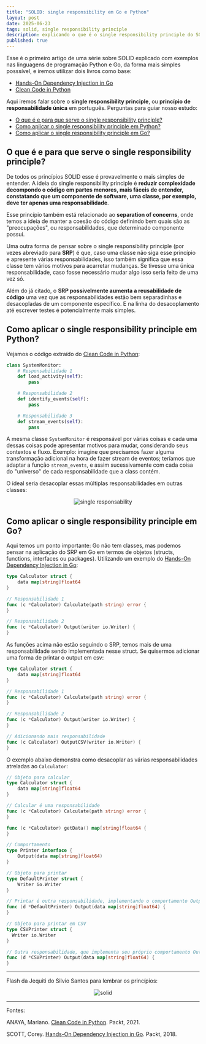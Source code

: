 ```yaml
---
title: "SOLID: single responsibility em Go e Python"
layout: post
date: 2025-06-23
tags: solid, single responsibility principle
description: explicando o que é o single responsibility principle do SOLID, com exemplos em Python e em Go
published: true
---
```


Esse é o primeiro artigo de uma série sobre SOLID explicado com exemplos nas linguagens de
programação Python e Go, da forma mais simples posssível, e iremos utilizar dois livros como base:

- [Hands-On Dependency Injection in Go](https://www.amazon.com.br/Hands-Dependency-Injection-Corey-Scott/dp/1789132762)
- [Clean Code in Python](https://www.amazon.com.br/Clean-Code-Python-maintainable-efficient/dp/1800560214)

Aqui iremos falar sobre o **single responsibility principle**, ou **princípio de responsabilidade
única** em português. Perguntas para guiar nosso estudo:

- [O que é e para que serve o single responsibility principle?](#1)
- [Como aplicar o single responsibility principle em Python?](#2)
- [Como aplicar o single responsibility principle em Go?](#3)

## <a name="1"></a>O que é e para que serve o single responsibility principle?

De todos os princípios SOLID esse é provavelmente o mais simples de entender. A ideia do single
responsibility principle é **reduzir complexidade decompondo o código em partes menores, mais fáceis
de entender, constatando que um componente de software, uma classe, por exemplo, deve ter apenas uma
responsabilidade**.

Esse princípio também está relacionado ao **separation of concerns**, onde temos a ideia de manter a
coesão do código definindo bem quais são as "preocupações", ou responsabilidades, que determinado
componente possui.

Uma outra forma de pensar sobre o single responsibility principle (por vezes abreviado para **SRP**)
é que, caso uma classe não siga esse princípio e apresente várias responsabilidades, isso também
significa que essa classe tem vários motivos para acarretar mudanças. Se tivesse uma única
responsabilidade, caso fosse necessário mudar algo isso seria feito de uma vez só.

Além do já citado, o **SRP possivelmente aumenta a reusabilidade de código** uma vez que as
responsabilidades estão bem separadinhas e desacopladas de um componente específico. E na linha do
desacoplamento até escrever testes é potencialmente mais simples.

## <a name="2"></a>Como aplicar o single responsibility principle em Python?

Vejamos o código extraído do [Clean Code in Python](https://www.amazon.com.br/Clean-Code-Python-maintainable-efficient/dp/1800560214):

```python
class SystemMonitor:
    # Responsabilidade 1
    def load_activity(self):
        pass

    # Responsabilidade 2
    def identify_events(self):
        pass

    # Responsabilidade 3
    def stream_events(self):
        pass
```

A mesma classe `SystemMonitor` é responsável por várias coisas e cada uma dessas coisas pode apresentar
motivos para mudar, considerando seus contextos e fluxo. Exemplo: imagine que precisamos fazer alguma
transformação adicional na hora de fazer stream de eventos; teríamos que adaptar a função `stream_events`,
e assim sucessivamente com cada coisa do "universo" de cada responsabilidade que a class contém.

O ideal seria desacoplar essas múltiplas responsabilidades em outras classes:

<div align="center">
<img alt="single responsability" src="../../../assets/images/8/srp.webp"/>
</div>

## <a name="3"></a>Como aplicar o single responsibility principle em Go?

Aqui temos um ponto importante: Go não tem classes, mas podemos pensar na aplicação do SRP em Go
em termos de objetos (structs, functions, interfaces ou packages). Utilizando um exemplo do [Hands-On Dependency Injection in Go](https://www.amazon.com.br/Hands-Dependency-Injection-Corey-Scott/dp/1789132762):

```go
type Calculator struct {
	data map[string]float64
}

// Responsabilidade 1
func (c *Calculator) Calculate(path string) error {
}

// Responsabilidade 2
func (c *Calculator) Output(writer io.Writer) {
}
```

As funções acima não estão seguindo o SRP, temos mais de uma responsabilidade sendo implementada
nesse struct. Se quisermos adicionar uma forma de printar o output em csv:

```go
type Calculator struct {
	data map[string]float64
}

// Responsabilidade 1
func (c *Calculator) Calculate(path string) error {
}

// Responsabilidade 2
func (c *Calculator) Output(writer io.Writer) {
}

// Adicionando mais responsabilidade
func (c Calculator) OutputCSV(writer io.Writer) {
}
```

O exemplo abaixo demonstra como desacoplar as várias responsabilidades atreladas ao `Calculator`:

```go
// Objeto para calcular
type Calculator struct {
    data map[string]float64
}

// Calcular é uma responsabilidade
func (c *Calculator) Calculate(path string) error {
}

func (c *Calculator) getData() map[string]float64 {
}

// Comportamento
type Printer interface {
    Output(data map[string]float64)
}

// Objeto para printar
type DefaultPrinter struct {
    Writer io.Writer
}

// Printar é outra responsabilidade, implementando o comportamento Output
func (d *DefaultPrinter) Output(data map[string]float64) {
}

// Objeto para printar em CSV
type CSVPrinter struct {
  Writer io.Writer
}

// Outra responsabilidade, que implementa seu próprio comportamento Output
func (d *CSVPrinter) Output(data map[string]float64) {
}
```

---

Flash da Jequiti do Silvio Santos para lembrar os princípios:

<div align="center">
<img alt="solid" src="../../../assets/images/8/solid.webp"/>
</div>

---

Fontes:

ANAYA, Mariano. [Clean Code in Python](https://www.amazon.com.br/Clean-Code-Python-maintainable-efficient/dp/1800560214).
Packt, 2021.

SCOTT, Corey. [Hands-On Dependency Injection in Go](https://www.amazon.com.br/Hands-Dependency-Injection-Corey-Scott/dp/1789132762).
Packt, 2018.
